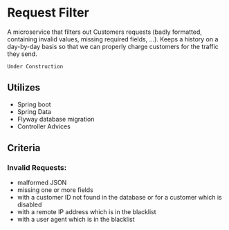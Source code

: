 # Request Filter

A microservice that filters out Customers requests (badly formatted, containing invalid values, missing required fields, …).
Keeps a history on a day-by-day basis so that we can properly charge customers for the traffic they send.

`Under Construction`

## Utilizes

- Spring boot
- Spring Data
- Flyway database migration
- Controller Advices

## Criteria

### Invalid Requests:
* malformed JSON
* missing one or more fields
* with a customer ID not found in the database or for a customer which is disabled
* with a remote IP address which is in the blacklist
* with a user agent which is in the blacklist
